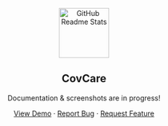 <p align="center">
 <img width="100px" src="https://i.ibb.co/X5FtJhM/Cov-Care-Icon.png" align="center" alt="GitHub Readme Stats" />
 <h2 align="center">CovCare</h2>
 <p align="center">Documentation & screenshots are in progress!</p>
</p>
  <p align="center">
    <a href="https://github.com/J3ndra/CovCare/raw/master/app/release/CovCare-v.1.0(release).apk">View Demo</a>
    ·
    <a href="https://github.com/J3ndra/CovCare/issues/new">Report Bug</a>
    ·
    <a href="https://github.com/J3ndra/CovCare/issues/new">Request Feature</a>
  </p>
</p>
